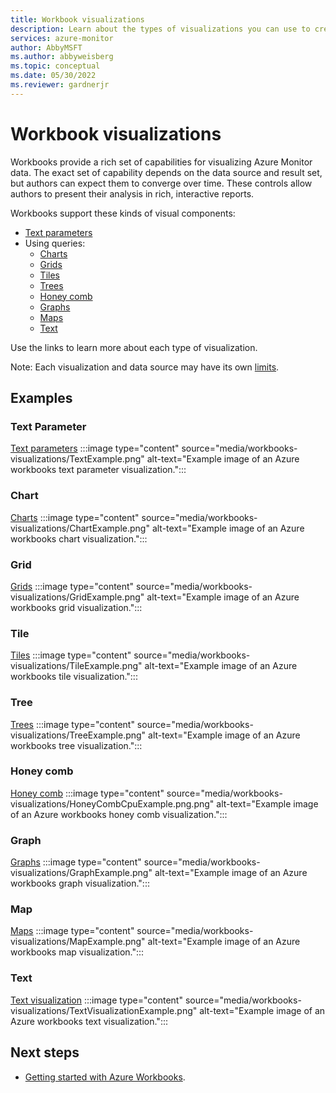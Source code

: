 ```yaml
---
title: Workbook visualizations
description: Learn about the types of visualizations you can use to create rich visual reports with Azure workbooks.
services: azure-monitor
author: AbbyMSFT
ms.author: abbyweisberg
ms.topic: conceptual
ms.date: 05/30/2022
ms.reviewer: gardnerjr
---
```



# Workbook visualizations

Workbooks provide a rich set of capabilities for visualizing Azure Monitor data. The exact set of capability depends on the data source and result set, but authors can expect them to converge over time. These controls allow authors to present their analysis in rich, interactive reports. 

Workbooks support these kinds of visual components:
* [Text parameters](workbooks-text.md)
* Using queries:
    * [Charts](workbooks-chart-visualizations.md)
    * [Grids](workbooks-grid-visualizations.md)
    * [Tiles](workbooks-tile-visualizations.md)
    * [Trees](workbooks-tree-visualizations.md)
    * [Honey comb](workbooks-honey-comb-visualizations.md)
    * [Graphs](workbooks-graph-visualizations.md)
    * [Maps](workbooks-map-visualizations.md)
    * [Text](workbooks-text-visualizations.md)

Use the links to learn more about each type of visualization.

Note: Each visualization and data source may have its own [limits](../DataSources/Limits.md).

## Examples
### Text Parameter
[Text parameters](workbooks-text.md)
:::image type="content" source="media/workbooks-visualizations/TextExample.png" alt-text="Example image of an Azure workbooks text parameter visualization.":::

### Chart
[Charts](workbooks-chart-visualizations.md)
:::image type="content" source="media/workbooks-visualizations/ChartExample.png" alt-text="Example image of an Azure workbooks chart visualization.":::

### Grid
[Grids](workbooks-grid-visualizations.md)
:::image type="content" source="media/workbooks-visualizations/GridExample.png" alt-text="Example image of an Azure workbooks grid visualization.":::

### Tile
[Tiles](workbooks-tile-visualizations.md)
:::image type="content" source="media/workbooks-visualizations/TileExample.png" alt-text="Example image of an Azure workbooks tile visualization.":::

### Tree
[Trees](workbooks-tree-visualizations.md)
:::image type="content" source="media/workbooks-visualizations/TreeExample.png" alt-text="Example image of an Azure workbooks tree visualization.":::

### Honey comb
[Honey comb](workbooks-honey-comb-visualizations.md)
:::image type="content" source="media/workbooks-visualizations/HoneyCombCpuExample.png.png" alt-text="Example image of an Azure workbooks honey comb visualization.":::

### Graph
[Graphs](workbooks-graph-visualizations.md)
:::image type="content" source="media/workbooks-visualizations/GraphExample.png" alt-text="Example image of an Azure workbooks graph visualization.":::

### Map
[Maps](workbooks-map-visualizations.md)
:::image type="content" source="media/workbooks-visualizations/MapExample.png" alt-text="Example image of an Azure workbooks map visualization.":::

### Text
[Text visualization](workbooks-text-visualizations.md)
:::image type="content" source="media/workbooks-visualizations/TextVisualizationExample.png" alt-text="Example image of an Azure workbooks text visualization.":::
## Next steps

 - [Getting started with Azure Workbooks](workbooks-getting-started.md).